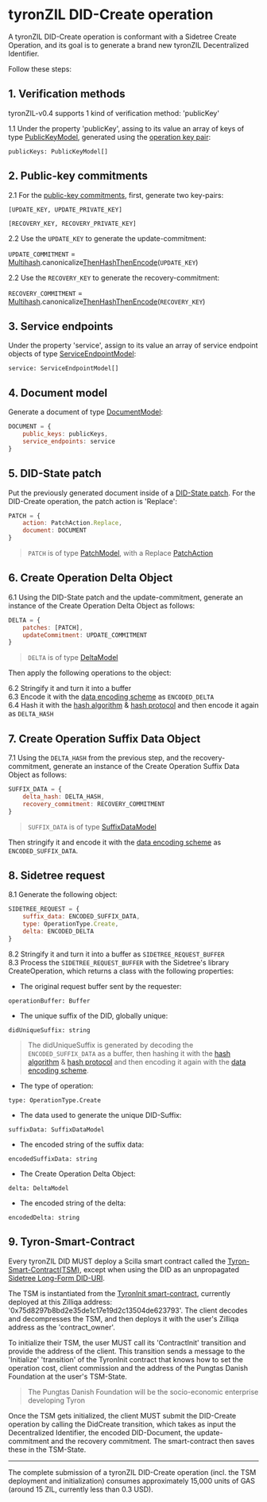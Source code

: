 # tyronZIL DID-Create operation

A tyronZIL DID-Create operation is conformant with a Sidetree Create Operation, and its goal is to generate a brand new tyronZIL Decentralized Identifier.

Follow these steps:

## 1. Verification methods

tyronZIL-v0.4 supports 1 kind of verification method: 'publicKey'

1.1 Under the property 'publicKey', assing to its value an array of keys of type [PublicKeyModel](../../implementation/models.md#public-key-model), generated using the [operation key pair](../../sidetree.md#operation-key-pair):

```publicKeys: PublicKeyModel[]```

## 2. Public-key commitments

2.1 For the [public-key commitments](../../sidetree.md#public-key-commitment), first, generate two key-pairs:

```[UPDATE_KEY, UPDATE_PRIVATE_KEY]```

```[RECOVERY_KEY, RECOVERY_PRIVATE_KEY]```

2.2 Use the ```UPDATE_KEY``` to generate the update-commitment:

```UPDATE_COMMITMENT``` = [Multihash](../../sidetree.md#hash-protocol).canonicalize[ThenHash](../../sidetree.md#commitment-hash)[ThenEncode](../../sidetree.md#data-encoding-scheme)(```UPDATE_KEY```)

2.2 Use the ```RECOVERY_KEY``` to generate the recovery-commitment:

```RECOVERY_COMMITMENT``` = [Multihash](../../sidetree.md#hash-protocol).canonicalize[ThenHash](../../sidetree.md#commitment-hash)[ThenEncode](../../sidetree.md#data-encoding-scheme)(```RECOVERY_KEY```)

## 3. Service endpoints

Under the property 'service', assign to its value an array of service endpoint objects of type [ServiceEndpointModel](../../implementation/models.md#service-endpoint-model):

```service: ServiceEndpointModel[]```

## 4. Document model

Generate a document of type [DocumentModel](../../implementation/models.md#document-model):

```js
DOCUMENT = {  
    public_keys: publicKeys,  
    service_endpoints: service  
}
```

## 5. DID-State patch

Put the previously generated document inside of a [DID-State patch](../../sidetree.md#did-state-patch). For the DID-Create operation, the patch action is 'Replace':

```js
PATCH = {  
    action: PatchAction.Replace,  
    document: DOCUMENT  
}
```

> ```PATCH``` is of type [PatchModel](../../implementation/models.md#patch-model), with a Replace [PatchAction](../../implementation/models.md#patch-action)

## 6. Create Operation Delta Object

6.1 Using the DID-State patch and the update-commitment, generate an instance of the Create Operation Delta Object as follows:

```js
DELTA = {
    patches: [PATCH],  
    updateCommitment: UPDATE_COMMITMENT  
}
```

> ```DELTA``` is of type [DeltaModel](../../implementation/models.md#delta-model)

Then apply the following operations to the object:

6.2 Stringify it and turn it into a buffer  
6.3 Encode it with the [data encoding scheme](../../sidetree.md#data-encoding-scheme) as ```ENCODED_DELTA```  
6.4 Hash it with the [hash algorithm](../../sidetree.md#hash-algorithm) & [hash protocol](../../sidetree.md#hash-protocol) and then encode it again as ```DELTA_HASH```

## 7. Create Operation Suffix Data Object

7.1 Using the ```DELTA_HASH``` from the previous step, and the recovery-commitment, generate an instance of the Create Operation Suffix Data Object as follows:

```js
SUFFIX_DATA = {  
    delta_hash: DELTA_HASH,  
    recovery_commitment: RECOVERY_COMMITMENT  
}
```

> ```SUFFIX_DATA``` is of type [SuffixDataModel](../../implementation/models.md#suffix-data-model)

Then stringify it and encode it with the [data encoding scheme](../../sidetree.md#data-encoding-scheme) as ```ENCODED_SUFFIX_DATA```.

## 8. Sidetree request

8.1 Generate the following object:

```js
SIDETREE_REQUEST = {  
    suffix_data: ENCODED_SUFFIX_DATA,  
    type: OperationType.Create,  
    delta: ENCODED_DELTA  
}
```

8.2 Stringify it and turn it into a buffer as ```SIDETREE_REQUEST_BUFFER```  
8.3 Process the ```SIDETREE_REQUEST_BUFFER``` with the Sidetree's library CreateOperation, which returns a class with the following properties:

- The original request buffer sent by the requester:

```operationBuffer: Buffer```

- The unique suffix of the DID, globally unique:

```didUniqueSuffix: string```

> The didUniqueSuffix is generated by decoding the `ENCODED_SUFFIX_DATA` as a buffer, then hashing it with the [hash algorithm](../../sidetree.md#hash-algorithm) & [hash protocol](../../sidetree.md#hash-protocol) and then encoding it again with the [data encoding scheme](../../sidetree.md#data-encoding-scheme).

- The type of operation:

```type: OperationType.Create```

- The data used to generate the unique DID-Suffix:

```suffixData: SuffixDataModel```

- The encoded string of the suffix data:

```encodedSuffixData: string```

- The Create Operation Delta Object:

```delta: DeltaModel```

- The encoded string of the delta:

```encodedDelta: string```

## 9. Tyron-Smart-Contract

Every tyronZIL DID MUST deploy a Scilla smart contract called the [Tyron-Smart-Contract(TSM)](https://github.com/julio-cabdu/tyronZIL-js/blob/master/src/lib/blockchain/smart-contracts/tyron0.4.scilla), except when using the DID as an unpropagated [Sidetree Long-Form DID-URI](../../sidetree.md#long-form-did-uri).

The TSM is instantiated from the [TyronInit smart-contract](https://github.com/julio-cabdu/tyronZIL-js/blob/master/src/lib/blockchain/smart-contracts/tyronInit0.1.1.scilla), currently deployed at this Zilliqa address: '0x75d8297b8bd2e35de1c17e19d2c13504de623793'. The client decodes and decompresses the TSM, and then deploys it with the user's Zilliqa address as the 'contract_owner'.

To initialize their TSM, the user MUST call its 'ContractInit' transition and provide the address of the client. This transition sends a message to the 'Initialize' 'transition' of the TyronInit contract that knows how to set the operation cost, client commission and the address of the Pungtas Danish Foundation at the user's TSM-State.

> The Pungtas Danish Foundation will be the socio-economic enterprise developing Tyron

Once the TSM gets initialized, the client MUST submit the DID-Create operation by calling the DidCreate transition, which takes as input the Decentralized Identifier, the encoded DID-Document, the update-commitment and the recovery commitment. The smart-contract then saves these in the TSM-State.

---

The complete submission of a tyronZIL DID-Create operation (incl. the TSM deployment and initialization) consumes approximately 15,000 units of GAS (around 15 ZIL, currently less than 0.3 USD).
